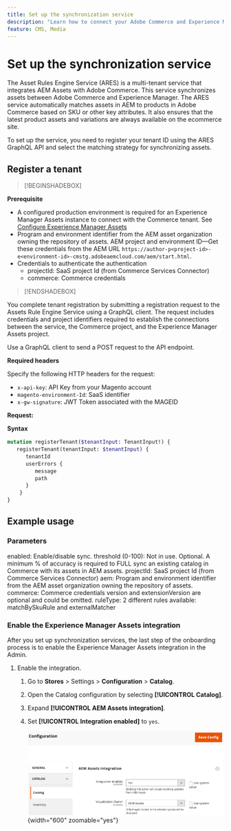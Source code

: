 ```yaml
---
title: Set up the synchronization service
description: "Learn how to connect your Adobe Commerce and Experience Manager Assets projects with the Assets Rule Engine Service to enable asset synchronization between these two systems."
feature: CMS, Media
---
```


# Set up the synchronization service

The Asset Rules Engine Service (ARES) is a multi-tenant service that integrates AEM Assets with Adobe Commerce. This service synchronizes assets between Adobe Commerce and Experience Manager. The ARES service automatically matches assets in AEM to products in Adobe Commerce based on SKU or other key attributes. It also ensures that the latest product assets and variations are always available on the ecommerce site.

To set up the service, you need to register your tenant ID using the ARES GraphQL API and select the matching strategy for synchronizing assets.


## Register a tenant

>[!BEGINSHADEBOX]

**Prerequisite**

- A configured production environment is required for an Experience Manager Assets instance to connect with the Commerce tenant. See [Configure Experience Manager Assets](aem-assets-configure-aem.md)
- Program and environment identifier from the AEM asset organization owning the repository of assets. AEM project and environment ID—Get these credentials from the AEM URL `https://author-p<project-id>-e<environment-id>-cmstg.adobeaemcloud.com/aem/start.html`.
- Credentials to authenticate the authentication
  - projectId: SaaS project Id (from Commerce Services Connector)
  - commerce: Commerce credentials

>[!ENDSHADEBOX]

You complete tenant registration by submitting a registration request to the Assets Rule Engine Service using a GraphQL client. The request includes credentials and project identifiers required to establish the connections between the service, the Commerce project, and the Experience Manager Assets project.

Use a GraphQL client to send a POST request to the API endpoint.

**Required headers**

Specify the following HTTP headers for the request:

- `x-api-key`: API Key from your Magento account
- `magento-environment-Id`: SaaS identifier
- `x-gw-signature`: JWT Token associated with the MAGEID

**Request:**


**Syntax**

```graphql
mutation registerTenant($tenantInput: TenantInput!) {
   registerTenant(tenantInput: $tenantInput) {
      tenantId
      userErrors {
         message
         path
      }
    }
}
```

## Example usage


### Parameters

enabled: Enable/disable sync.
threshold (0-100): Not in use. Optional. A minimum % of accuracy is required to FULL sync an existing catalog in Commerce with its assets in AEM assets.
projectId: SaaS project Id (from Commerce Services Connector)
aem: Program and environment identifier from the AEM asset organization owning the repository of assets.
commerce: Commerce credentials
version and extensionVersion are optional and could be omitted.
ruleType: 2 different rules available: matchBySkuRule and externalMatcher

### Enable the Experience Manager Assets integration

After you set up synchronization services, the last step of the onboarding process is to  enable the Experience Manager Assets integration in the Admin.

1. Enable the integration.

   1. Go to **Stores** > Settings > **Configuration** > **Catalog**.

   1. Open the Catalog configuration by selecting **[!UICONTROL Catalog]**.

   1. Expand **[!UICONTROL AEM Assets integration]**.

   1. Set **[!UICONTROL Integration enabled]** to `yes`.

      ![AEM Assets Integration for Commerce Admin configuration](./assets/aem-integration-admin-config.png){width="600" zoomable="yes"}



